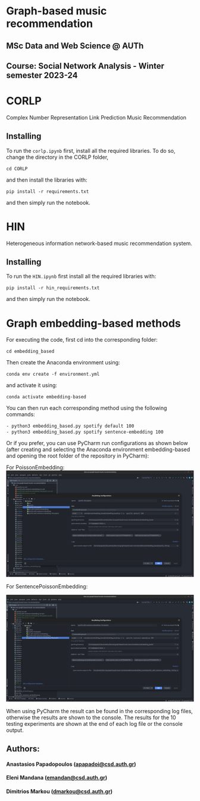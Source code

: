 # Graph-based music recommendation

## MSc Data and Web Science @ AUTh

## Course: Social Network Analysis - Winter semester 2023-24

# CORLP
Complex Number Representation Link Prediction Music Recommendation 
## Installing 
To run the ```corlp.ipynb``` first, install all the required libraries. To do so, change the directory in the CORLP folder,
```
cd CORLP
```
and then install the libraries with:
```
pip install -r requirements.txt
```
and then simply run the notebook.

# HIN

Heterogeneous information network-based music recommendation system.

## Installing

To run the ```HIN.ipynb``` first install all the required libraries with:

```
pip install -r hin_requirements.txt
```
and then simply run the notebook.

# Graph embedding-based methods

For executing the code, first cd into the corresponding folder:

```
cd embedding_based
```

Then create the Anaconda environment using:

```
conda env create -f environment.yml
```

and activate it using:

```
conda activate embedding-based
```

You can then run each corresponding method using the following commands:

```
- python3 embedding_based.py spotify default 100
- python3 embedding_based.py spotify sentence-embedding 100
```

Or if you prefer, you can use PyCharm run configurations as shown below (after creating and selecting the Anaconda environment embedding-based and opening the root folder of the repository in PyCharm):

For PoissonEmbedding:
![Default method](./embedding_based/spotify_default_run_configuration_screenshot.png)

For SentencePoissonEmbedding:

![Sentence Poisson](./embedding_based/spotify_sentence_run_configuration_screenshot.png)

When using PyCharm the result can be found in the corresponding log files, otherwise the results are shown to the console. The results for the 10 testing experiments are shown at the end of each log file or the console output.
## **Authors:**

#### Anastasios Papadopoulos ([apapadoi@csd.auth.gr](mailto:apapadoi@csd.auth.gr))

#### Eleni Mandana ([emandan@csd.auth.gr](mailto:emandan@csd.auth.gr))

#### Dimitrios Markou ([dmarkou@csd.auth.gr](mailto:dmarkou@csd.auth.gr))
